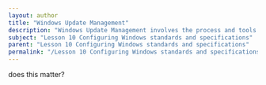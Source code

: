 ```yaml
---
layout: author
title: "Windows Update Management"
description: "Windows Update Management involves the process and tools used to manage updates for the Windows operating system and its applications. This includes scheduling updates, configuring update settings, monitoring update status, and troubleshooting update failures. Effective management ensures that systems receive the latest security patches, feature updates, and bug fixes, enhancing overall system performance and security. Administrators can utilize Windows Update services like WSUS (Windows Server Update Services) for centralized management in enterprise environments."
subject: "Lesson 10 Configuring Windows standards and specifications"
parent: "Lesson 10 Configuring Windows standards and specifications"
permalink: "/Lesson 10 Configuring Windows standards and specifications/Windows Update Management/"
---
```


does this matter?
